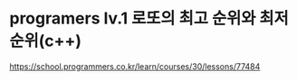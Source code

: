 # programers lv.1 로또의 최고 순위와 최저 순위(c++)
https://school.programmers.co.kr/learn/courses/30/lessons/77484
